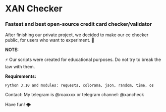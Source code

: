 # XAN Checker

### Fastest and best open-source credit card checker/validator 

After finishing our private project, we decided to make our cc checker public, for users who want to experiment. 🗿


**NOTE:** 

⚡ Our scripts were created for educational purposes. Do not try to break the law with them.



**Requirements:**

`Python 3.10 and modules: requests, colorama, json, random, time, os`


Contact:
My telegram is @roaxxxx
or telegram channel: @xancheck


Have fun! 🌩️

